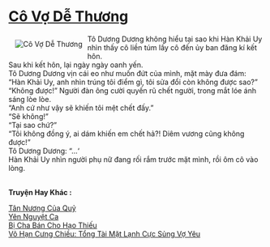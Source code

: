 <a href="https://utruyen.com/co-vo-de-thuong/25384/" title="Cô Vợ Dễ Thương"><h1>Cô Vợ Dễ Thương</h1></a><div style="display:table"><img align="right" style="float: left; padding: 10px;" src="https://utruyen.com/images/story/200x260/co-vo-de-thuong.jpg" alt="Cô Vợ Dễ Thương">Tô Dương Dương không hiểu tại sao khi Hàn Khải Uy nhìn thấy cô liền túm lấy cô đến ủy ban đăng kí kết hôn.<br> Sau khi kết hôn, lại ngày ngày oanh yến.<br> Tô Dương Dương vịn cái eo như muốn đứt của mình, mặt mày đưa đám: “Hàn Khải Uy, anh nhìn trúng tôi điểm gì, tôi sửa đổi còn không được sao?”<br> “Không được!” Người đàn ông cười quyến rũ chết người, trong mắt lóe ánh sáng lòe lòe.<br> “Anh cứ như vậy sẽ khiến tôi mệt chết đấy.”<br> “Sẽ không!”<br> “Tại sao chứ?”<br> “Tôi không đồng ý, ai dám khiến em chết hả?! Diêm vương cũng không được!”<br> Tô Dương Dương: “...‘<br> Hàn Khải Uy nhìn người phụ nữ đang rối rắm trước mặt mình, rồi ôm cô vào lòng.</div><p><br><b>Truyện Hay Khác :</b></p><a href="https://utruyen.com/tan-nuong-cua-quy/22484/" alt="Tân Nương Của Quỷ">Tân Nương Của Quỷ</a><br/><a href="https://github.com/quanluxury/ngontinh_sac/tree/master/truyenhay/22653/" alt="Yên Nguyệt Ca">Yên Nguyệt Ca</a><br/><a href="https://github.com/mlquan/truyenhay/tree/master/truyenhay/22037/" alt="Bị Cha Bán Cho Hạo Thiếu">Bị Cha Bán Cho Hạo Thiếu</a><br/><a href="https://github.com/quanluxury/truyenhot/tree/master/truyenhay/14719/" alt="Vô Hạn Cưng Chiều: Tổng Tài Mặt Lạnh Cực Sủng Vợ Yêu">Vô Hạn Cưng Chiều: Tổng Tài Mặt Lạnh Cực Sủng Vợ Yêu</a><br/>